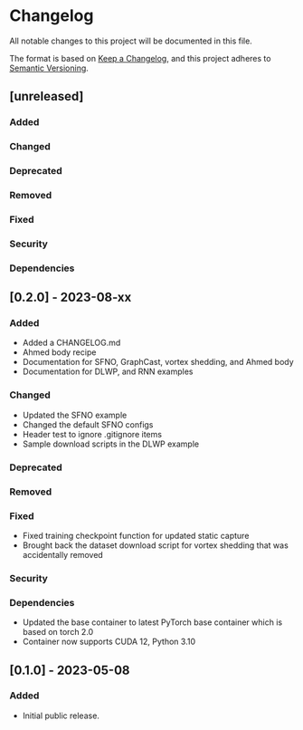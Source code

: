 <!-- markdownlint-disable MD024 -->
# Changelog

All notable changes to this project will be documented in this file.

The format is based on [Keep a Changelog](https://keepachangelog.com/en/1.0.0/),
and this project adheres to [Semantic Versioning](https://semver.org/spec/v2.0.0.html).

## [unreleased]

### Added

### Changed

### Deprecated

### Removed

### Fixed

### Security

### Dependencies

## [0.2.0] - 2023-08-xx

### Added

- Added a CHANGELOG.md
- Ahmed body recipe
- Documentation for SFNO, GraphCast, vortex shedding, and Ahmed body
- Documentation for DLWP, and RNN examples

### Changed

- Updated the SFNO example
- Changed the default SFNO configs
- Header test to ignore .gitignore items
- Sample download scripts in the DLWP example

### Deprecated

### Removed

### Fixed

- Fixed training checkpoint function for updated static capture
- Brought back the dataset download script for vortex shedding that was accidentally removed

### Security

### Dependencies

- Updated the base container to latest PyTorch base container which is based on torch 2.0
- Container now supports CUDA 12, Python 3.10

## [0.1.0] - 2023-05-08

### Added

- Initial public release.
